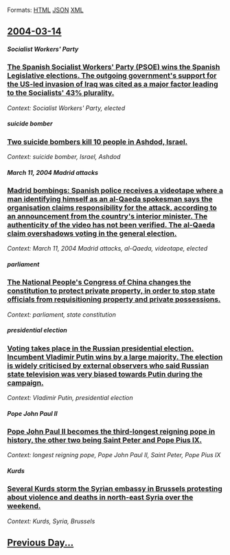 
Formats: [HTML](2004/03/14/index.html)  [JSON](2004/03/14/index.json)  [XML](2004/03/14/index.xml)  

## [2004-03-14](/news/2004/03/14/index.md)

##### Socialist Workers' Party
### [ The Spanish Socialist Workers' Party (PSOE) wins the Spanish Legislative elections. The outgoing government's support for the US-led invasion of Iraq was cited as a major factor leading to the Socialists' 43% plurality. ](/news/2004/03/14/the-spanish-socialist-workers-party-psoe-wins-the-spanish-legislative-elections-the-outgoing-government-s-support-for-the-us-led-invasi.md)
_Context: Socialist Workers' Party, elected_

##### suicide bomber
### [ Two suicide bombers kill 10 people in Ashdod, Israel. ](/news/2004/03/14/two-suicide-bombers-kill-10-people-in-ashdod-israel.md)
_Context: suicide bomber, Israel, Ashdod_

##### March 11, 2004 Madrid attacks
### [ Madrid bombings: Spanish police receives a videotape where a man identifying himself as an al-Qaeda spokesman says the organisation claims responsibility for the attack, according to an announcement from the country's interior minister. The authenticity of the video has not been verified. The al-Qaeda claim overshadows voting in the general election. ](/news/2004/03/14/madrid-bombings-spanish-police-receives-a-videotape-where-a-man-identifying-himself-as-an-al-qaeda-spokesman-says-the-organisation-claims.md)
_Context: March 11, 2004 Madrid attacks, al-Qaeda, videotape, elected_

##### parliament
### [ The National People's Congress of China changes the constitution to protect private property, in order to stop state officials from requisitioning property and private possessions. ](/news/2004/03/14/the-national-people-s-congress-of-china-changes-the-constitution-to-protect-private-property-in-order-to-stop-state-officials-from-requisi.md)
_Context: parliament, state constitution_

##### presidential election
### [ Voting takes place in the Russian presidential election. Incumbent Vladimir Putin wins by a large majority. The election is widely criticised by external observers who said Russian state television was very biased towards Putin during the campaign. ](/news/2004/03/14/voting-takes-place-in-the-russian-presidential-election-incumbent-vladimir-putin-wins-by-a-large-majority-the-election-is-widely-criticis.md)
_Context: Vladimir Putin, presidential election_

##### Pope John Paul II
### [ Pope John Paul II becomes the third-longest reigning pope in history, the other two being Saint Peter and Pope Pius&nbsp;IX. ](/news/2004/03/14/pope-john-paul-ii-becomes-the-third-longest-reigning-pope-in-history-the-other-two-being-saint-peter-and-pope-pius-nbsp-ix.md)
_Context: longest reigning pope, Pope John Paul II, Saint Peter, Pope Pius&nbsp;IX_

##### Kurds
### [ Several Kurds storm the Syrian embassy in Brussels protesting about violence and deaths in north-east Syria over the weekend. ](/news/2004/03/14/several-kurds-storm-the-syrian-embassy-in-brussels-protesting-about-violence-and-deaths-in-north-east-syria-over-the-weekend.md)
_Context: Kurds, Syria, Brussels_

## [Previous Day...](/news/2004/03/13/index.md)

